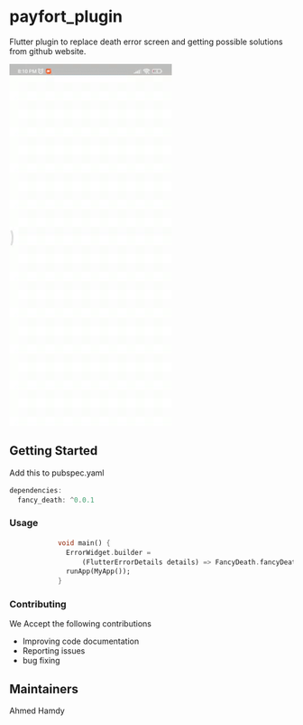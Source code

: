# payfort_plugin

  Flutter plugin to replace death error screen and getting possible solutions from github website.

  ![me](https://github.com/ItachiUchiha0/fancy_error/blob/main/ezgif.com-gif-maker.gif)


## Getting Started

Add this to pubspec.yaml

```dart
dependencies:
  fancy_death: ^0.0.1
```

### Usage

```dart
            void main() {
              ErrorWidget.builder =
                  (FlutterErrorDetails details) => FancyDeath.fancyDeath(details);
              runApp(MyApp());
            }
```
### Contributing 

We Accept the following contributions

* Improving code documentation 
* Reporting issues
* bug fixing

## Maintainers

Ahmed Hamdy



